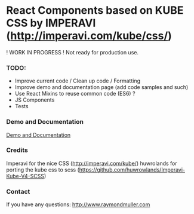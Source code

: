 # React Components based on KUBE CSS by IMPERAVI (http://imperavi.com/kube/css/)

! WORK IN PROGRESS ! Not ready for production use.

### TODO:
- Improve current code / Clean up code / Formatting
- Improve demo and documentation page (add code samples and such)
- Use React Mixins to reuse common code (ES6) ?
- JS Components
- Tests 

### Demo and Documentation
[Demo and Documentation](http://raymondmuller.github.io/react-kube/ "React Kube Documentation") 

### Credits
Imperavi for the nice CSS (http://imperavi.com/kube/)
huwrolands for porting the kube css to scss (https://github.com/huwrowlands/Imperavi-Kube-V4-SCSS)

### Contact
If you have any questions: http://www.raymondmuller.com
